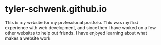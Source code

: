 # tyler-schwenk.github.io
This is my website for my professional portfolio.
This was my first experience with web development, and since then I have worked on a few other websites to help out friends.
I have enjoyed learning about what makes a website work

